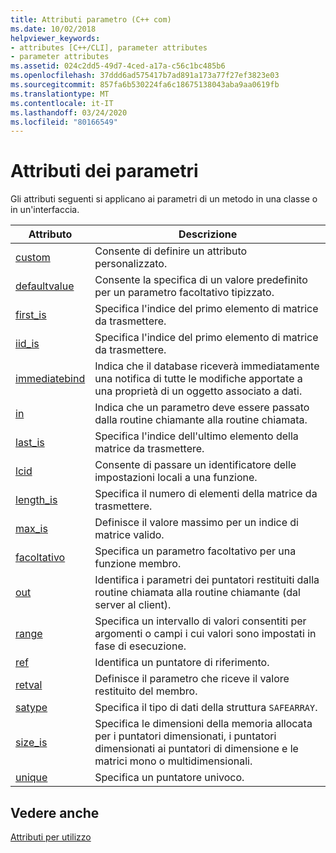 ```yaml
---
title: Attributi parametro (C++ com)
ms.date: 10/02/2018
helpviewer_keywords:
- attributes [C++/CLI], parameter attributes
- parameter attributes
ms.assetid: 024c2dd5-49d7-4ced-a17a-c56c1bc485b6
ms.openlocfilehash: 37ddd6ad575417b7ad891a173a77f27ef3823e03
ms.sourcegitcommit: 857fa6b530224fa6c18675138043aba9aa0619fb
ms.translationtype: MT
ms.contentlocale: it-IT
ms.lasthandoff: 03/24/2020
ms.locfileid: "80166549"
---
```

# <a name="parameter-attributes"></a>Attributi dei parametri

Gli attributi seguenti si applicano ai parametri di un metodo in una classe o in un'interfaccia.

|Attributo|Descrizione|
|---------------|-----------------|
|[custom](custom-cpp.md)|Consente di definire un attributo personalizzato.|
|[defaultvalue](defaultvalue.md)|Consente la specifica di un valore predefinito per un parametro facoltativo tipizzato.|
|[first_is](first-is.md)|Specifica l'indice del primo elemento di matrice da trasmettere.|
|[iid_is](iid-is.md)|Specifica l'indice del primo elemento di matrice da trasmettere.|
|[immediatebind](immediatebind.md)|Indica che il database riceverà immediatamente una notifica di tutte le modifiche apportate a una proprietà di un oggetto associato a dati.|
|[in](in-cpp.md)|Indica che un parametro deve essere passato dalla routine chiamante alla routine chiamata.|
|[last_is](last-is.md)|Specifica l'indice dell'ultimo elemento della matrice da trasmettere.|
|[lcid](lcid.md)|Consente di passare un identificatore delle impostazioni locali a una funzione.|
|[length_is](length-is.md)|Specifica il numero di elementi della matrice da trasmettere.|
|[max_is](max-is.md)|Definisce il valore massimo per un indice di matrice valido.|
|[facoltativo](optional-cpp.md)|Specifica un parametro facoltativo per una funzione membro.|
|[out](out-cpp.md)|Identifica i parametri dei puntatori restituiti dalla routine chiamata alla routine chiamante (dal server al client).|
|[range](range-cpp.md)|Specifica un intervallo di valori consentiti per argomenti o campi i cui valori sono impostati in fase di esecuzione.|
|[ref](ref-cpp.md)|Identifica un puntatore di riferimento.|
|[retval](retval.md)|Definisce il parametro che riceve il valore restituito del membro.|
|[satype](satype.md)|Specifica il tipo di dati della struttura `SAFEARRAY`.|
|[size_is](size-is.md)|Specifica le dimensioni della memoria allocata per i puntatori dimensionati, i puntatori dimensionati ai puntatori di dimensione e le matrici mono o multidimensionali.|
|[unique](unique-cpp.md)|Specifica un puntatore univoco.|

## <a name="see-also"></a>Vedere anche

[Attributi per utilizzo](attributes-by-usage.md)
